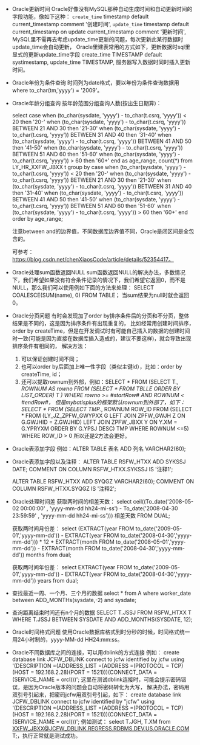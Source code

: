- Oracle更新时间
  Oracle好像没有MySQL那种自动生成时间和自动更新时间的字段功能，像如下这种：
  `create_time` timestamp default current_timestamp comment '创建时间',
  `update_time` timestamp default current_timestamp on update current_timestamp comment '更新时间',
  MySQL里不需再去考虑update_time更新的问题，每次更新此某行数据时update_time会自动更新，
  Oracle里建表常用的方式如下，更新数据时sql里显式的更新update_time字段
  create_time          TIMESTAMP    default systimestamp,
  update_time          TIMESTAMP,
  服务器写入数据时同时插入更新时间。


- Oracle年份为条件查询
  时间列为date格式，要以年份为条件查询数据用where to_char(tm,'yyyy') = '2009'。


- Oracle年龄分组查询
  按年龄范围分组查询人数(按出生日期算)：

  select case 
  when (to_char(sysdate, 'yyyy') - to_char(t.csrq, 'yyyy')) < 20 then '20-' 
  when (to_char(sysdate, 'yyyy') - to_char(t.csrq, 'yyyy')) BETWEEN 21 AND 30 then '21-30' 
  when (to_char(sysdate, 'yyyy') - to_char(t.csrq, 'yyyy')) BETWEEN 31 AND 40 then '31-40' 
  when (to_char(sysdate, 'yyyy') - to_char(t.csrq, 'yyyy')) BETWEEN 41 AND 50 then '41-50' 
  when (to_char(sysdate, 'yyyy') - to_char(t.csrq, 'yyyy')) BETWEEN 51 AND 60 then '51-60' 
  when (to_char(sysdate, 'yyyy') - to_char(t.csrq, 'yyyy')) > 60 then '60+' end as age_range, count(*) from LY_HR_XXFW_JBXX t 
  group by case 
  when (to_char(sysdate, 'yyyy') - to_char(t.csrq, 'yyyy')) < 20 then '20-' 
  when (to_char(sysdate, 'yyyy') - to_char(t.csrq, 'yyyy')) BETWEEN 21 AND 30 then '21-30' 
  when (to_char(sysdate, 'yyyy') - to_char(t.csrq, 'yyyy')) BETWEEN 31 AND 40 then '31-40' 
  when (to_char(sysdate, 'yyyy') - to_char(t.csrq, 'yyyy')) BETWEEN 41 AND 50 then '41-50' 
  when (to_char(sysdate, 'yyyy') - to_char(t.csrq, 'yyyy')) BETWEEN 51 AND 60 then '51-60' 
  when (to_char(sysdate, 'yyyy') - to_char(t.csrq, 'yyyy')) > 60 then '60+' end
  order by age_range;

  注意between and的边界值，不同数据库边界值不同，Oracle是闭区间是全包含的。

  可参考：https://blog.csdn.net/chenXiaosCode/article/details/52354417。


- Oracle处理sum函数返回NULL
  sum函数返回NULL的解决办法，多数情况下，我们希望如果没有符合条件记录的情况下，我们希望它返回0，而不是NULL，那么我们可以使用例如下面的方法来处理：
  SELECT COALESCE(SUM(name), 0) FROM TABLE；
  当sum结果为null时就会返回0。


- Oracle分页问题
  有时会发现加了order by排序条件后的分页和不分页，整体结果是不同的，这是因为排序条件有出现重复的，
  比如经常用创建时间排序，order by createTime，但是在开发调试时有可能自己插入的数据的创建时间时一致(可能是因为直接在数据库插入造成的，建议不要这样)，就会导致出现排序条件有相同的，
  解决方法：
  1) 可以保证创建时间不同；
  2) 也可以order by后面加上唯一性字段（类似主键id），比如：order by createTime, id；
  3) 还可以提取rownum到外部，例如：SELECT * FROM (SELECT T.*, ROWNUM AS rowno FROM (SELECT * FROM TBLLE ORDER BY LIST_ORDER) T ) WHERE rowno >= #startRow# AND ROWNUM < #endRow#，
  但是mybatisplus的框架默认rownum到外部了，如下：
  SELECT * FROM (SELECT TMP.*, ROWNUM ROW_ID FROM (SELECT * FROM (LY_JZ_ZPFW_GWYPXX G LEFT JOIN ZPFW_GWJH Z ON G.GWJHID = Z.GWJHID) LEFT JOIN ZPFW_JBXX Y ON Y.XM = G.YPRYXM ORDER BY G.YPSJ DESC) TMP WHERE ROWNUM <=5) WHERE ROW_ID > 0
  所以还是2方法会更好。


- Oracle表添加字段
  例如：ALTER TABLE 表名 ADD 列名 VARCHAR2(60);
  

- Oracle表添加字段以及注释：
  ALTER TABLE RSFW_HTXX ADD SYKSSJ DATE;
  COMMENT ON COLUMN RSFW_HTXX.SYKSSJ IS '注释1'; 

  ALTER TABLE RSFW_HTXX ADD SYQGZ VARCHAR2(60);
  COMMENT ON COLUMN RSFW_HTXX.SYQGZ IS '注释2'; 


- Oracle处理时间差
  获取两时间的相差天数：
  select ceil((To_date('2008-05-02 00:00:00' , 'yyyy-mm-dd hh24-mi-ss') - To_date('2008-04-30 23:59:59' , 'yyyy-mm-dd hh24-mi-ss'))) 相差天数 FROM DUAL;

  获取两时间月份差：
  select (EXTRACT(year FROM to_date('2009-05-01','yyyy-mm-dd')) - EXTRACT(year FROM to_date('2008-04-30','yyyy-mm-dd'))) * 12 + EXTRACT(month FROM to_date('2008-05-01','yyyy-mm-dd')) - EXTRACT(month FROM to_date('2008-04-30','yyyy-mm-dd')) months from dual;

  获取两时间年份差：
  select EXTRACT(year FROM to_date('2009-05-01','yyyy-mm-dd')) - EXTRACT(year FROM to_date('2008-04-30','yyyy-mm-dd')) years from dual;


- 查找最近一周、一个月、三个月的数据
  select * from A where worker_date between ADD_MONTHs(sysdate,-2) and sysdate;


- 查询距离结束时间还有n个月的数据
  SELECT T.JSSJ FROM RSFW_HTXX T WHERE T.JSSJ BETWEEN SYSDATE AND ADD_MONTHS(SYSDATE, 12);


- Oracle时间格式问题
  使用Oracle数据库格式到时分秒的时候，时间格式统一用24小时制的，yyyy-MM-dd HH24:mm:ss。


- Oracle不同数据库之间的连接，可以用dblink的方式连接
  例如：
  create database link JCFW_DBLINK connect to jcfw identified by jcfw using '(DESCRIPTION =(ADDRESS_LIST =(ADDRESS =(PROTOCOL = TCP)(HOST = 192.168.2.28)(PORT = 1521)))(CONNECT_DATA =(SERVICE_NAME = orcl)))';
  这里在测试dblink连接时，可能会提示密码错误，是因为Oracle版本的问题会自动将密码转化为大写，
  解决办法，密码用双引号引起来，把密码jcfw用双引号引起，如下：
  create database link JCFW_DBLINK connect to jcfw identified by "jcfw" using '(DESCRIPTION =(ADDRESS_LIST =(ADDRESS =(PROTOCOL = TCP)(HOST = 192.168.2.28)(PORT = 1521)))(CONNECT_DATA =(SERVICE_NAME = orcl)))';
  例如测试：
  select T.JGH, T.XM from XXFW_JBXX@JCFW_DBLINK.REGRESS.RDBMS.DEV.US.ORACLE.COM T;，执行正常就是测试成功。


























  
